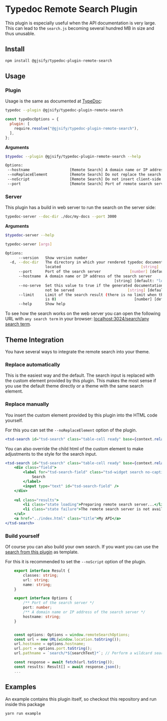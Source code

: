 # Typedoc Remote Search Plugin

This plugin is especially useful when the API documentation is very large. This can lead to the `search.js` becoming several hundred MB in size and thus unusable.

## Install

```bash
npm install @gjsify/typedoc-plugin-remote-search
```

## Usage

### Plugin

Usage is the same as documented at [TypeDoc](https://typedoc.org/guides/installation/#command-line-interface):

```bash
typedoc --plugin @gjsify/typedoc-plugin-remote-search
```

```js
const typeDocOptions = {
  plugin: [
    require.resolve("@gjsify/typedoc-plugin-remote-search"),
  ],
};
```

**Arguments**

```bash
$typedoc --plugin @gjsify/typedoc-plugin-remote-search --help

Options:
 --hostname                  [Remote Search] A domain name or IP address of the search server
 --noReplaceElement          [Remote Search] Do not replace the search element with a custom element for out of the box working remote search
 --noScript                  [Remote Search] Do not insert client-side javascript into the theme (this way the search will not work without manual adjustments)
 --port                      [Remote Search] Port of remote search server
```

### Server
This plugin has a build in web server to run the search on the server side:

```bash
typedoc-server --doc-dir ./doc/my-docs --port 3000
```

**Arguments**

```bash
$typedoc-server --help

typedoc-server [args]

Options:
      --version   Show version number                                  [boolean]
  -d, --doc-dir   The directory in which your rendered typedoc documentation is
                  located                                    [string] [required]
      --port      Port of the search server             [number] [default: 3024]
      --hostname  A domain name or IP address of the search server
                                                 [string] [default: "localhost"]
      --no-serve  Set this value to true if the generated documentation should
                  not be served                        [string] [default: false]
      --limit     Limit of the search result (there is no limit when the value
                  is 0)                                   [number] [default: 10]
      --help      Show help                                            [boolean]
```

To see how the search works on the web server you can open the following URL with `any search term` in your browser: [localhost:3024/search/any search term](http://localhost:3024/search/any%20search%20term).


## Theme Integration

You have several ways to integrate the remote search into your theme.

### Replace automatically

This is the easiest way and the default. The search input is replaced with the custom element provided by this plugin. This makes the most sense if you use the default theme directly or a theme with the same search element.

### Replace manually
You insert the custom element provided by this plugin into the HTML code yourself.

For this you can set the `--noReplaceElement` option of the plugin.

```jsx
<tsd-search id="tsd-search" class="table-cell ready" base={context.relativeURL("./") + "/"} hostname="localhost" port="3024"></tsd-search>
```

You can also override the child html of the custom element to make adjustments to the style for the search input.

```jsx
<tsd-search id="tsd-search" class="table-cell ready" base={context.relativeURL("./") + "/"} hostname="localhost" port="3024">
    <div class="field">
        <label for="tsd-search-field" class="tsd-widget search no-caption">
            Search
        </label>
        <input type="text" id="tsd-search-field" />
    </div>
    
    <ul class="results">
        <li class="state loading">Preparing remote search server...</li>
        <li class="state failure">The remote search server is not available</li>
    </ul>
    <a href="../index.html" class="title">My API</a>
</tsd-search>
```

### Build yourself

Of course you can also build your own search. If you want you can use the [search from this plugin](../../packages/typedoc-plugin-remote-search/src/client/search-component.ts) as template.

For this it is recommended to set the `--noScript` option of the plugin.

```ts
    export interface Result {
        classes: string;
        url: string;
        name: string;
    }

    export interface Options {
        /** Port of the search server */
        port: number;
        /** A domain name or IP address of the search server */
        hostname: string;
    }


    const options: Options = window.remoteSearchOptions;
    const url = new URL(window.location.toString());
    url.hostname = options.hostname;
    url.port = options.port.toString();
    url.pathname = `search/*${searchText}*`; // Perform a wildcard search

    const response = await fetch(url.toString());
    const results: Result[] = await response.json();
    ...
```

## Examples

An example contains this plugin itself, so checkout this repository and run inside this package

```bash
yarn run example
```